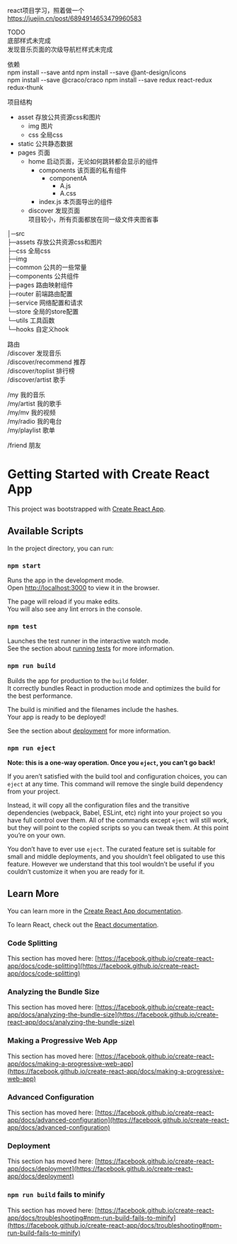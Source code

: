 react项目学习，照着做一个  
https://juejin.cn/post/6894914653479960583  

TODO  
底部样式未完成  
发现音乐页面的次级导航栏样式未完成  


依赖  
npm install --save antd
npm install --save @ant-design/icons  
npm install --save @craco/craco
npm install --save redux react-redux redux-thunk


项目结构  
* asset 存放公共资源css和图片  
  * img 图片  
  * css 全局css  
* static 公共静态数据  
* pages 页面  
  * home 启动页面，无论如何跳转都会显示的组件  
    * components 该页面的私有组件
      * componentA
        * A.js
        * A.css
    * index.js 本页面导出的组件
  * discover 发现页面  
项目较小，所有页面都放在同一级文件夹图省事  


│─src  
  ├─assets 存放公共资源css和图片  
    ├─css  全局css  
    ├─img  
  ├─common  公共的一些常量  
  ├─components 公共组件  
  ├─pages   路由映射组件  
  ├─router  前端路由配置  
  ├─service 网络配置和请求  
  └─store   全局的store配置  
  └─utils   工具函数  
  └─hooks   自定义hook  


路由  
/discover 发现音乐  
/discover/recommend 推荐  
/discover/toplist 排行榜  
/discover/artist 歌手  

/my 我的音乐  
/my/artist 我的歌手  
/my/mv 我的视频  
/my/radio 我的电台  
/my/playlist 歌单  

/friend 朋友  









# Getting Started with Create React App

This project was bootstrapped with [Create React App](https://github.com/facebook/create-react-app).

## Available Scripts

In the project directory, you can run:

### `npm start`

Runs the app in the development mode.\
Open [http://localhost:3000](http://localhost:3000) to view it in the browser.

The page will reload if you make edits.\
You will also see any lint errors in the console.

### `npm test`

Launches the test runner in the interactive watch mode.\
See the section about [running tests](https://facebook.github.io/create-react-app/docs/running-tests) for more information.

### `npm run build`

Builds the app for production to the `build` folder.\
It correctly bundles React in production mode and optimizes the build for the best performance.

The build is minified and the filenames include the hashes.\
Your app is ready to be deployed!

See the section about [deployment](https://facebook.github.io/create-react-app/docs/deployment) for more information.

### `npm run eject`

**Note: this is a one-way operation. Once you `eject`, you can’t go back!**

If you aren’t satisfied with the build tool and configuration choices, you can `eject` at any time. This command will remove the single build dependency from your project.

Instead, it will copy all the configuration files and the transitive dependencies (webpack, Babel, ESLint, etc) right into your project so you have full control over them. All of the commands except `eject` will still work, but they will point to the copied scripts so you can tweak them. At this point you’re on your own.

You don’t have to ever use `eject`. The curated feature set is suitable for small and middle deployments, and you shouldn’t feel obligated to use this feature. However we understand that this tool wouldn’t be useful if you couldn’t customize it when you are ready for it.

## Learn More

You can learn more in the [Create React App documentation](https://facebook.github.io/create-react-app/docs/getting-started).

To learn React, check out the [React documentation](https://reactjs.org/).

### Code Splitting

This section has moved here: [https://facebook.github.io/create-react-app/docs/code-splitting](https://facebook.github.io/create-react-app/docs/code-splitting)

### Analyzing the Bundle Size

This section has moved here: [https://facebook.github.io/create-react-app/docs/analyzing-the-bundle-size](https://facebook.github.io/create-react-app/docs/analyzing-the-bundle-size)

### Making a Progressive Web App

This section has moved here: [https://facebook.github.io/create-react-app/docs/making-a-progressive-web-app](https://facebook.github.io/create-react-app/docs/making-a-progressive-web-app)

### Advanced Configuration

This section has moved here: [https://facebook.github.io/create-react-app/docs/advanced-configuration](https://facebook.github.io/create-react-app/docs/advanced-configuration)

### Deployment

This section has moved here: [https://facebook.github.io/create-react-app/docs/deployment](https://facebook.github.io/create-react-app/docs/deployment)

### `npm run build` fails to minify

This section has moved here: [https://facebook.github.io/create-react-app/docs/troubleshooting#npm-run-build-fails-to-minify](https://facebook.github.io/create-react-app/docs/troubleshooting#npm-run-build-fails-to-minify)
